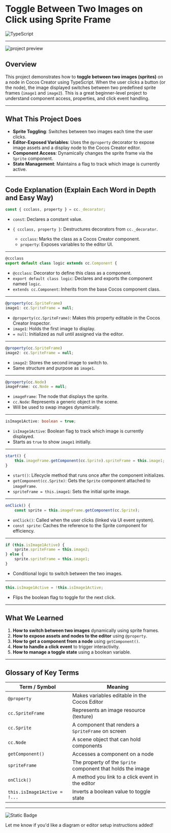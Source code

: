 # Toggle Between Two Images on Click using Sprite Frame

![TypeScript](https://img.shields.io/badge/typescript-%23007ACC.svg?style=for-the-badge\&logo=typescript\&logoColor=white)

---

![project preview](thumbnail.gif)

## Overview

This project demonstrates how to **toggle between two images (sprites)** on a node in Cocos Creator using TypeScript. When the user clicks a button (or the node), the image displayed switches between two predefined sprite frames (`image1` and `image2`). This is a great beginner-level project to understand component access, properties, and click event handling.

---

## What This Project Does

* **Sprite Toggling**: Switches between two images each time the user clicks.
* **Editor-Exposed Variables**: Uses the `@property` decorator to expose image assets and a display node to the Cocos Creator editor.
* **Component Access**: Dynamically changes the sprite frame via the `Sprite` component.
* **State Management**: Maintains a flag to track which image is currently active.

---

## Code Explanation (Explain Each Word in Depth and Easy Way)

```ts
const { ccclass, property } = cc._decorator;
```

* `const`: Declares a constant value.
* `{ ccclass, property }`: Destructures decorators from `cc._decorator`.

  * `ccclass`: Marks the class as a Cocos Creator component.
  * `property`: Exposes variables to the editor UI.

---

```ts
@ccclass
export default class logic extends cc.Component {
```

* `@ccclass`: Decorator to define this class as a component.
* `export default class logic`: Declares and exports the component named `logic`.
* `extends cc.Component`: Inherits from the base Cocos component class.

---

```ts
@property(cc.SpriteFrame)
image1: cc.SpriteFrame = null;
```

* `@property(cc.SpriteFrame)`: Makes this property editable in the Cocos Creator Inspector.
* `image1`: Holds the first image to display.
* `= null`: Initialized as null until assigned via the editor.

---

```ts
@property(cc.SpriteFrame)
image2: cc.SpriteFrame = null;
```

* `image2`: Stores the second image to switch to.
* Same structure and purpose as `image1`.

---

```ts
@property(cc.Node)
imageFrame: cc.Node = null;
```

* `imageFrame`: The node that displays the sprite.
* `cc.Node`: Represents a generic object in the scene.
* Will be used to swap images dynamically.

---

```ts
isImage1Active: boolean = true;
```

* `isImage1Active`: Boolean flag to track which image is currently displayed.
* Starts as `true` to show `image1` initially.

---

```ts
start() {
    this.imageFrame.getComponent(cc.Sprite).spriteFrame = this.image1;
}
```

* `start()`: Lifecycle method that runs once after the component initializes.
* `getComponent(cc.Sprite)`: Gets the `Sprite` component attached to `imageFrame`.
* `spriteFrame = this.image1`: Sets the initial sprite image.

---

```ts
onClick() {
    const sprite = this.imageFrame.getComponent(cc.Sprite);
```

* `onClick()`: Called when the user clicks (linked via UI event system).
* `const sprite`: Caches the reference to the Sprite component for efficiency.

---

```ts
if (this.isImage1Active) {
    sprite.spriteFrame = this.image2;
} else {
    sprite.spriteFrame = this.image1;
}
```

* Conditional logic to switch between the two images.

---

```ts
this.isImage1Active = !this.isImage1Active;
```

* Flips the boolean flag to toggle for the next click.

---

## What We Learned

1. **How to switch between two images** dynamically using sprite frames.
2. **How to expose assets and nodes to the editor** using `@property`.
3. **How to get a component from a node** using `getComponent()`.
4. **How to handle a click event** to trigger interactivity.
5. **How to manage a toggle state** using a boolean variable.

---

## Glossary of Key Terms

| Term / Symbol                | Meaning                                                     |
| ---------------------------- | ----------------------------------------------------------- |
| `@property`                  | Makes variables editable in the Cocos Editor                |
| `cc.SpriteFrame`             | Represents an image resource (texture)                      |
| `cc.Sprite`                  | A component that renders a `SpriteFrame` on screen          |
| `cc.Node`                    | A scene object that can hold components                     |
| `getComponent()`             | Accesses a component on a node                              |
| `spriteFrame`                | The property of the `Sprite` component that holds the image |
| `onClick()`                  | A method you link to a click event in the editor            |
| `this.isImage1Active = !...` | Inverts a boolean value to toggle state                     |

---

![Static Badge](https://img.shields.io/badge/Aditya%20Kumar-black?style=for-the-badge\&logo=atlasos\&logoColor=%23ffffff)

Let me know if you'd like a diagram or editor setup instructions added!
